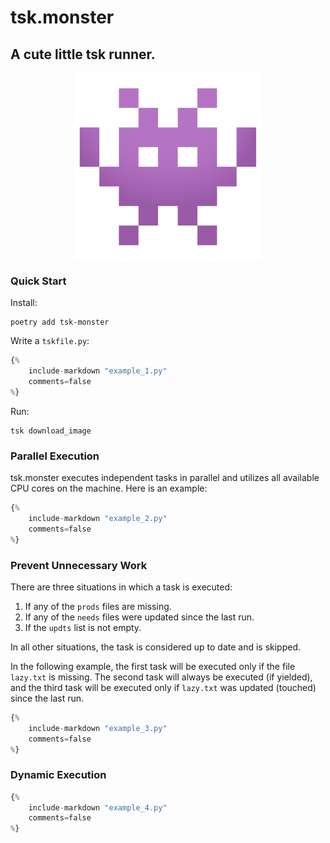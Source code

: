 # tsk.monster
## A cute little tsk runner.
<div style="display:flex; justify-content:center;"><img style="max-height:300px" src='tsk.svg' /></div>

### Quick Start

Install:

```
poetry add tsk-monster
```

Write a `tskfile.py`:

```py title="tskfile.py"
{%
    include-markdown "example_1.py"
    comments=false
%}
```

Run:
```
tsk download_image
```

### Parallel Execution
tsk.monster executes independent tasks in parallel and utilizes all available CPU cores on the machine.
Here is an example:

```py title="tskfile.py"
{%
    include-markdown "example_2.py"
    comments=false
%}
```

### Prevent Unnecessary Work

There are three situations in which a task is executed:

1. If any of the `prods` files are missing.
2. If any of the `needs` files were updated since the last run.
3. If the `updts` list is not empty.

In all other situations, the task is considered up to date and is skipped.

In the following example, the first task will be executed only if the file `lazy.txt` is missing. The second task will always be executed (if yielded), and the third task will be executed only if `lazy.txt` was updated (touched) since the last run.
```py title="tskfile.py"
{%
    include-markdown "example_3.py"
    comments=false
%}
```

### Dynamic Execution

```py title="tskfile.py"
{%
    include-markdown "example_4.py"
    comments=false
%}
```
